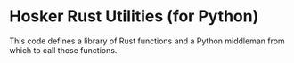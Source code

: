 # Hosker Rust Utilities (for Python)

This code defines a library of Rust functions and a Python middleman from which to call those functions.
